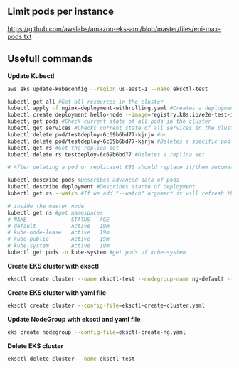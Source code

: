 ## Limit pods per instance 
https://github.com/awslabs/amazon-eks-ami/blob/master/files/eni-max-pods.txt

## Usefull commands
**Update Kubectl**
```bash
aws eks update-kubeconfig --region us-east-1 --name eksctl-test 
```

```bash
kubectl get all #Get all resources in the cluster
kubectl apply -f nginx-deployment-withrolling.yaml #Creates a deployment with the file 
kubectl create deployment hello-node --image=registry.k8s.io/e2e-test-images/agnhost:2.39 -- /agnhost netexec --http-port=8080 #Creates a hard deployment
kubectl get pods #Check current state of all pods in the cluster
kubectl get services #Checks current state of all services in the cluster
kubectl delete pod/testdeploy-6c69b6bd77-kjrjw #or
kubectl delete pod/testdeploy-6c69b6bd77-kjrjw #Deletes a specific pod
kubectl get rs #Get the replica set
kubectl delete rs testdeploy-6c69b6bd77 #Deletes a replica set

# After deleting a pod or replicaset K8S should replace it/them automatically

kubectl describe pods #Describes advanced data of pods
kubectl describe deployment #Describes starte of deployment
kubectl get rs --watch #If we add "--watch" argument it will refresh the output on every change

# inside the master node
kubectl get ns #get namespaces 
# NAME              STATUS   AGE
# default           Active   19m
# kube-node-lease   Active   19m
# kube-public       Active   19m
# kube-system       Active   19m
kubectl get pods -n kube-system #get pods of kube-system

```


**Create EKS cluster with eksctl**
```bash
eksctl create cluster --name eksctl-test --nodegroup-name ng-default --node-type t3.micro --nodes 2
```

**Create EKS cluster with yaml file**
```bash
eksctl create cluster --config-file=eksctl-create-cluster.yaml
```

**Update NodeGroup with eksctl and yaml file**
```bash
eks create nodegroup --config-file=eksctl-create-ng.yaml
```

**Delete EKS cluster**
```bash
eksctl delete cluster --name eksctl-test 
```